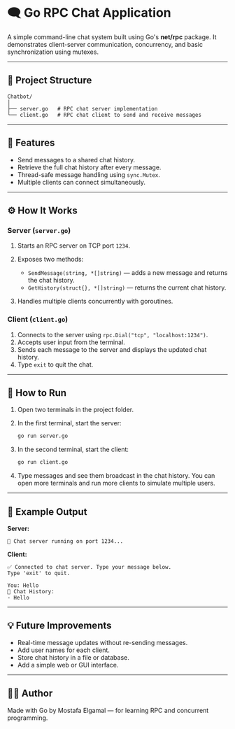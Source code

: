 # 🗨️ Go RPC Chat Application

A simple command-line chat system built using Go's **net/rpc** package.
It demonstrates client-server communication, concurrency, and basic synchronization using mutexes.

---

## 📁 Project Structure

```
Chatbot/
│
├── server.go   # RPC chat server implementation
└── client.go   # RPC chat client to send and receive messages
```

---

## 🚀 Features

* Send messages to a shared chat history.
* Retrieve the full chat history after every message.
* Thread-safe message handling using `sync.Mutex`.
* Multiple clients can connect simultaneously.

---

## ⚙️ How It Works

### Server (`server.go`)

1. Starts an RPC server on TCP port `1234`.
2. Exposes two methods:

   * `SendMessage(string, *[]string)` — adds a new message and returns the chat history.
   * `GetHistory(struct{}, *[]string)` — returns the current chat history.
3. Handles multiple clients concurrently with goroutines.

### Client (`client.go`)

1. Connects to the server using `rpc.Dial("tcp", "localhost:1234")`.
2. Accepts user input from the terminal.
3. Sends each message to the server and displays the updated chat history.
4. Type `exit` to quit the chat.

---

## 🧩 How to Run

1. Open two terminals in the project folder.

2. In the first terminal, start the server:

   ```bash
   go run server.go
   ```

3. In the second terminal, start the client:

   ```bash
   go run client.go
   ```

4. Type messages and see them broadcast in the chat history.
   You can open more terminals and run more clients to simulate multiple users.

---

## 🧠 Example Output

**Server:**

```
🚀 Chat server running on port 1234...
```

**Client:**

```
✅ Connected to chat server. Type your message below.
Type 'exit' to quit.

You: Hello
💬 Chat History:
- Hello
```

---

## 💡 Future Improvements

* Real-time message updates without re-sending messages.
* Add user names for each client.
* Store chat history in a file or database.
* Add a simple web or GUI interface.

---

## 🧑‍💻 Author

Made with Go by Mostafa Elgamal — for learning RPC and concurrent programming.
